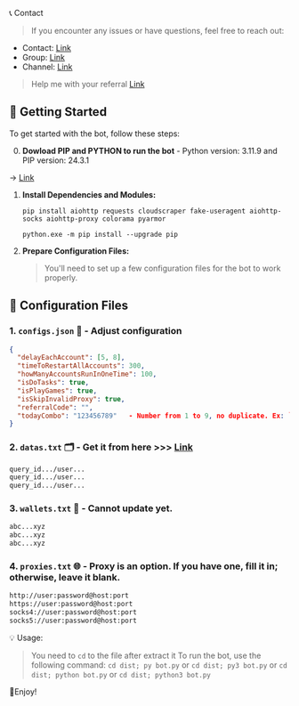 📞 Contact

> If you encounter any issues or have questions, feel free to reach out:

- Contact: [Link](t.me/MeoMunDep)
- Group: [Link](t.me/KeoAirDropFreeNe)
- Channel: [Link](t.me/KeoAirDropFreeNee)

> Help me with your referral [Link](https://t.me/onus_tap_tap_tap_bot/join?startapp=1726177034261)

## 🚀 Getting Started

To get started with the bot, follow these steps:

0. **Dowload PIP and PYTHON to run the bot**  - Python version: 3.11.9 and PIP version: 24.3.1

-> [Link](https://t.me/KeoAirDropFreeNe/257/2627)

1. **Install Dependencies and Modules:**

   ```
   pip install aiohttp requests cloudscraper fake-useragent aiohttp-socks aiohttp-proxy colorama pyarmor

   python.exe -m pip install --upgrade pip
   ```

2. **Prepare Configuration Files:**

   > You'll need to set up a few configuration files for the bot to work properly.

## 📁 Configuration Files

### 1. `configs.json` 📜 - Adjust configuration

```json
{
  "delayEachAccount": [5, 8],
  "timeToRestartAllAccounts": 300,
  "howManyAccountsRunInOneTime": 100,
  "isDoTasks": true,
  "isPlayGames": true,
  "isSkipInvalidProxy": true,
  "referralCode": "",
  "todayCombo": "123456789"   - Number from 1 to 9, no duplicate. Ex: `143875629` or `184756329`
}
```

### 2. `datas.txt` 🗂️ - Get it from here >>> [Link](https://t.me/KeoAirDropFreeNe/257/6879)

```txt
query_id.../user...
query_id.../user...
query_id.../user...
```

### 3. `wallets.txt` 💼 - Cannot update yet.

```txt - wallet address
abc...xyz
abc...xyz
abc...xyz
```

### 4. `proxies.txt` 🌐 - Proxy is an option. If you have one, fill it in; otherwise, leave it blank.

```txt
http://user:password@host:port
https://user:password@host:port
socks4://user:password@host:port
socks5://user:password@host:port
```

💡 Usage:

> You need to `cd` to the file after extract it
> To run the bot, use the following command: `cd dist; py bot.py` or  `cd dist; py3 bot.py` or `cd dist; python bot.py` or `cd dist; python3 bot.py`

🎇Enjoy!
